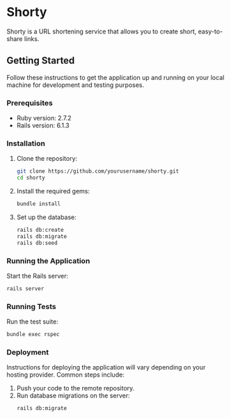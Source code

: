# Shorty

Shorty is a URL shortening service that allows you to create short, easy-to-share links.

## Getting Started

Follow these instructions to get the application up and running on your local machine for development and testing purposes.

### Prerequisites

- Ruby version: 2.7.2
- Rails version: 6.1.3

### Installation

1. Clone the repository:

   ```sh
   git clone https://github.com/yourusername/shorty.git
   cd shorty
   ```

2. Install the required gems:

   ```sh
   bundle install
   ```

3. Set up the database:
   ```sh
   rails db:create
   rails db:migrate
   rails db:seed
   ```

### Running the Application

Start the Rails server:

```sh
rails server
```

### Running Tests

Run the test suite:

```sh
bundle exec rspec
```

### Deployment

Instructions for deploying the application will vary depending on your hosting provider. Common steps include:

1. Push your code to the remote repository.
2. Run database migrations on the server:
   ```sh
   rails db:migrate
   ```
